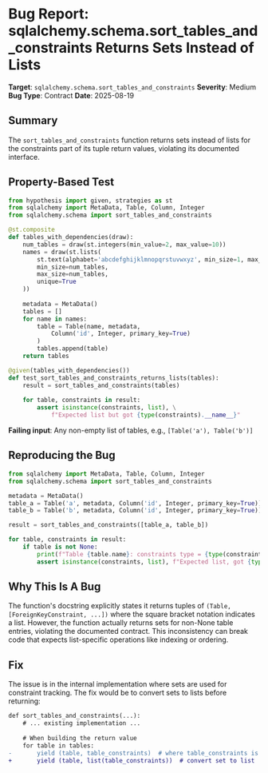 # Bug Report: sqlalchemy.schema.sort_tables_and_constraints Returns Sets Instead of Lists

**Target**: `sqlalchemy.schema.sort_tables_and_constraints`
**Severity**: Medium
**Bug Type**: Contract
**Date**: 2025-08-19

## Summary

The `sort_tables_and_constraints` function returns sets instead of lists for the constraints part of its tuple return values, violating its documented interface.

## Property-Based Test

```python
from hypothesis import given, strategies as st
from sqlalchemy import MetaData, Table, Column, Integer
from sqlalchemy.schema import sort_tables_and_constraints

@st.composite
def tables_with_dependencies(draw):
    num_tables = draw(st.integers(min_value=2, max_value=10))
    names = draw(st.lists(
        st.text(alphabet='abcdefghijklmnopqrstuvwxyz', min_size=1, max_size=10),
        min_size=num_tables,
        max_size=num_tables,
        unique=True
    ))
    
    metadata = MetaData()
    tables = []
    for name in names:
        table = Table(name, metadata,
            Column('id', Integer, primary_key=True)
        )
        tables.append(table)
    return tables

@given(tables_with_dependencies())
def test_sort_tables_and_constraints_returns_lists(tables):
    result = sort_tables_and_constraints(tables)
    
    for table, constraints in result:
        assert isinstance(constraints, list), \
            f"Expected list but got {type(constraints).__name__}"
```

**Failing input**: Any non-empty list of tables, e.g., `[Table('a'), Table('b')]`

## Reproducing the Bug

```python
from sqlalchemy import MetaData, Table, Column, Integer
from sqlalchemy.schema import sort_tables_and_constraints

metadata = MetaData()
table_a = Table('a', metadata, Column('id', Integer, primary_key=True))
table_b = Table('b', metadata, Column('id', Integer, primary_key=True))

result = sort_tables_and_constraints([table_a, table_b])

for table, constraints in result:
    if table is not None:
        print(f"Table {table.name}: constraints type = {type(constraints).__name__}")
        assert isinstance(constraints, list), f"Expected list, got {type(constraints).__name__}"
```

## Why This Is A Bug

The function's docstring explicitly states it returns tuples of `(Table, [ForeignKeyConstraint, ...])` where the square bracket notation indicates a list. However, the function actually returns sets for non-None table entries, violating the documented contract. This inconsistency can break code that expects list-specific operations like indexing or ordering.

## Fix

The issue is in the internal implementation where sets are used for constraint tracking. The fix would be to convert sets to lists before returning:

```diff
def sort_tables_and_constraints(...):
    # ... existing implementation ...
    
    # When building the return value
    for table in tables:
-       yield (table, table_constraints)  # where table_constraints is a set
+       yield (table, list(table_constraints))  # convert set to list
```